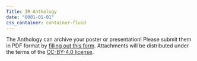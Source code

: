 ```yaml
---
Title: IR Anthology
date: "0001-01-01"
css_container: container-fluid
---
```


<!-- To disable printing a date for the MOTD, set the "date" field above to some
value before 2019. -->

The Anthology can archive your poster or presentation!
Please submit them in PDF format by [filling out this form](https://forms.office.com/Pages/ResponsePage.aspx?id=DQSIkWdsW0yxEjajBLZtrQAAAAAAAAAAAAMAABqTSThUN0I2VEdZMTk4Sks3S042MVkxUEZQUVdOUS4u).
Attachments will be distributed under the terms of the [CC-BY-4.0 license](https://creativecommons.org/licenses/by/4.0/).
